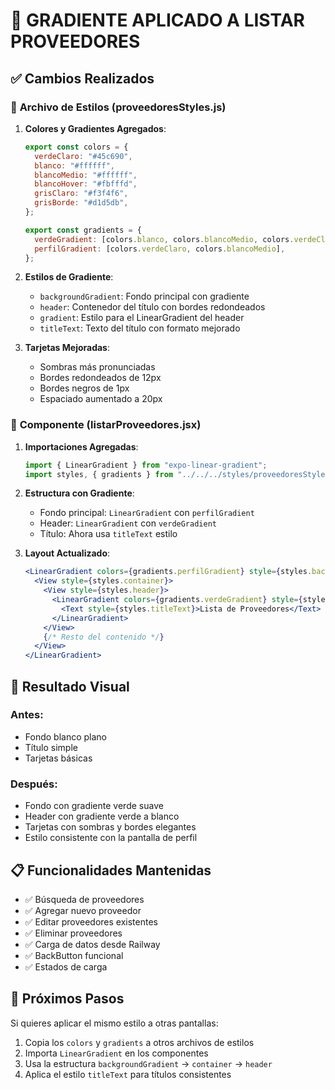 # 🎨 GRADIENTE APLICADO A LISTAR PROVEEDORES

## ✅ Cambios Realizados

### 📄 **Archivo de Estilos (proveedoresStyles.js)**

1. **Colores y Gradientes Agregados**:
   ```javascript
   export const colors = {
     verdeClaro: "#45c690",
     blanco: "#ffffff",
     blancoMedio: "#ffffff",
     blancoHover: "#fbfffd",
     grisClaro: "#f3f4f6",
     grisBorde: "#d1d5db",
   };

   export const gradients = {
     verdeGradient: [colors.blanco, colors.blancoMedio, colors.verdeClaro],
     perfilGradient: [colors.verdeClaro, colors.blancoMedio],
   };
   ```

2. **Estilos de Gradiente**:
   - `backgroundGradient`: Fondo principal con gradiente
   - `header`: Contenedor del título con bordes redondeados
   - `gradient`: Estilo para el LinearGradient del header
   - `titleText`: Texto del título con formato mejorado

3. **Tarjetas Mejoradas**:
   - Sombras más pronunciadas
   - Bordes redondeados de 12px
   - Bordes negros de 1px
   - Espaciado aumentado a 20px

### 📱 **Componente (listarProveedores.jsx)**

1. **Importaciones Agregadas**:
   ```javascript
   import { LinearGradient } from "expo-linear-gradient";
   import styles, { gradients } from "../../../styles/proveedoresStyles";
   ```

2. **Estructura con Gradiente**:
   - Fondo principal: `LinearGradient` con `perfilGradient`
   - Header: `LinearGradient` con `verdeGradient`
   - Título: Ahora usa `titleText` estilo

3. **Layout Actualizado**:
   ```jsx
   <LinearGradient colors={gradients.perfilGradient} style={styles.backgroundGradient}>
     <View style={styles.container}>
       <View style={styles.header}>
         <LinearGradient colors={gradients.verdeGradient} style={styles.gradient}>
           <Text style={styles.titleText}>Lista de Proveedores</Text>
         </LinearGradient>
       </View>
       {/* Resto del contenido */}
     </View>
   </LinearGradient>
   ```

## 🎨 **Resultado Visual**

### **Antes:**
- Fondo blanco plano
- Título simple
- Tarjetas básicas

### **Después:**
- Fondo con gradiente verde suave
- Header con gradiente verde a blanco
- Tarjetas con sombras y bordes elegantes
- Estilo consistente con la pantalla de perfil

## 📋 **Funcionalidades Mantenidas**

- ✅ Búsqueda de proveedores
- ✅ Agregar nuevo proveedor
- ✅ Editar proveedores existentes
- ✅ Eliminar proveedores
- ✅ Carga de datos desde Railway
- ✅ BackButton funcional
- ✅ Estados de carga

## 🚀 **Próximos Pasos**

Si quieres aplicar el mismo estilo a otras pantallas:
1. Copia los `colors` y `gradients` a otros archivos de estilos
2. Importa `LinearGradient` en los componentes
3. Usa la estructura `backgroundGradient` → `container` → `header`
4. Aplica el estilo `titleText` para títulos consistentes